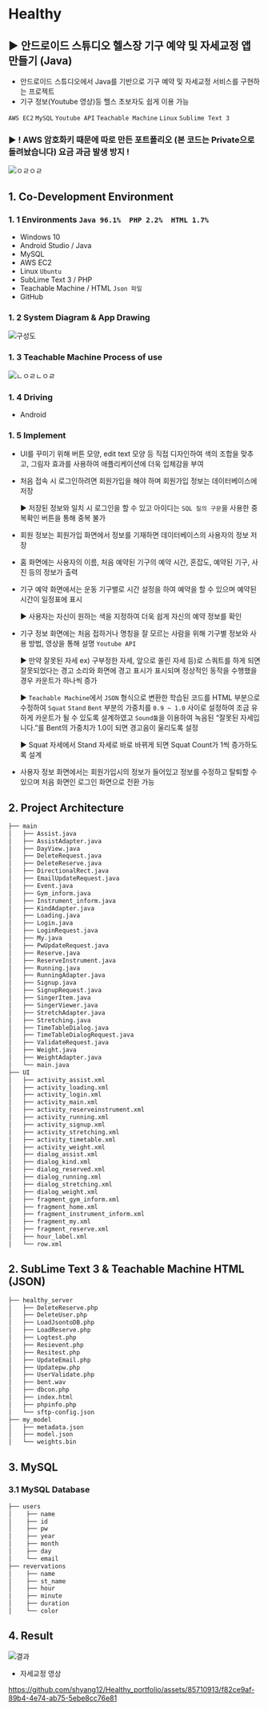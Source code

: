 # Healthy
## ▶ 안드로이드 스튜디오 헬스장 기구 예약 및 자세교정 앱 만들기 (Java)
 
 - 안드로이드 스튜디오에서 Java를 기반으로 기구 예약 및 자세교정 서비스를 구현하는 프로젝트
 - 기구 정보(Youtube 영상)등 헬스 초보자도 쉽게 이용 가능

`AWS EC2` `MySQL` `Youtube API` `Teachable Machine` `Linux` `Sublime Text 3`

### ▶ ! AWS 암호화키 때문에 따로 만든 포트폴리오 (본 코드는 Private으로 돌려놨습니다) 요금 과금 발생 방지 !

![ㅇㄹㅇㄹ](https://github.com/shyang12/Healthy_portfolio/assets/85710913/25848d04-8d43-4b8d-a54f-2ad69b21f9cc)


## 1. Co-Development Environment   
### 1. 1 Environments `Java 96.1%  PHP 2.2%  HTML 1.7%`
- Windows 10
- Android Studio / Java
- MySQL
- AWS EC2
- Linux `Ubuntu`
- SubLime Text 3 / PHP
- Teachable Machine / HTML `Json 파일`
- GitHub

### 1. 2 System Diagram & App Drawing

![구성도](https://github.com/shyang12/Healthy_portfolio/assets/85710913/bc9a41f8-c782-4860-b747-a01bae3a94a2)


### 1. 3 Teachable Machine Process of use

![ㄴㅇㄹㄴㅇㄹ](https://github.com/shyang12/Healthy_portfolio/assets/85710913/11051066-3f9e-4148-8229-fcc57c6a8588)


### 1. 4 Driving
- Android

### 1. 5 Implement
- UI를 꾸미기 위해 버튼 모양, edit text 모양 등 직접 디자인하여 색의 조합을 맞추고, 그림자 효과를 사용하여 애플리케이션에 더욱 입체감을 부여
- 처음 접속 시 로그인하려면 회원가입을 해야 하며 회원가입 정보는 데이터베이스에 저장

  ▶ 저장된 정보와 일치 시 로그인을 할 수 있고 아이디는 `SQL 질의 구문`을 사용한 중복확인 버튼을 통해 중복 불가
- 회원 정보는 회원가입 화면에서 정보를 기재하면 데이터베이스의 사용자의 정보 저장
- 홈 화면에는 사용자의 이름, 처음 예약된 기구의 예약 시간, 혼잡도, 예약된 기구, 사진 등의 정보가 출력
- 기구 예약 화면에서는 운동 기구별로 시간 설정을 하여 예약을 할 수 있으며 예약된 시간이 일정표에 표시

  ▶ 사용자는 자신이 원하는 색을 지정하여 더욱 쉽게 자신의 예약 정보를 확인
- 기구 정보 화면에는 처음 접하거나 명칭을 잘 모르는 사람을 위해 기구별 정보와 사용 방법, 영상을 통해 설명 `Youtube API`

  ▶ 만약 잘못된 자세 ex) 구부정한 자세, 앞으로 쏠린 자세 등)로 스쿼트를 하게 되면 잘못되었다는 경고 소리와 화면에 경고 표시가 표시되며
     정상적인 동작을 수행했을 경우 카운트가 하나씩 증가

  ▶ `Teachable Machine`에서 `JSON` 형식으로 변환한 학습된 코드를 HTML 부분으로 수정하여 `Squat` `Stand` `Bent` 부분의 가중치를 `0.9 ~ 1.0`
     사이로 설정하여 조금 유하게 카운트가 될 수 있도록 설계하였고 `Sound툴`을 이용하여 녹음된 “잘못된 자세입니다.”를 Bent의 가중치가
     1.0이 되면 경고음이 울리도록 설정

  ▶ Squat 자세에서 Stand 자세로 바로 바뀌게 되면 Squat Count가 1씩 증가하도록 설계
- 사용자 정보 화면에서는 회원가입시의 정보가 들어있고 정보를 수정하고 탈퇴할 수 있으며 처음 화면인 로그인 화면으로 전환 가능

## 2. Project Architecture   
```bash
├── main
│   ├── Assist.java
│   ├── AssistAdapter.java
│   ├── DayView.java
│   ├── DeleteRequest.java
│   ├── DeleteReserve.java
│   ├── DirectionalRect.java
│   ├── EmailUpdateRequest.java
│   ├── Event.java
│   ├── Gym_inform.java
│   ├── Instrument_inform.java
│   ├── KindAdapter.java
│   ├── Loading.java
│   ├── Login.java
│   ├── LoginRequest.java
│   ├── My.java
│   ├── PwUpdateRequest.java
│   ├── Reserve.java
│   ├── ReserveInstrument.java
│   ├── Running.java
│   ├── RunningAdapter.java
│   ├── Signup.java
│   ├── SignupRequest.java
│   ├── SingerItem.java
│   ├── SingerViewer.java
│   ├── StretchAdapter.java
│   ├── Stretching.java
│   ├── TimeTableDialog.java
│   ├── TimeTableDialogRequest.java
│   ├── ValidateRequest.java
│   ├── Weight.java
│   ├── WeightAdapter.java
│   └── main.java
├── UI
│   ├── activity_assist.xml
│   ├── activity_loading.xml
│   ├── activity_login.xml
│   ├── activity_main.xml
│   ├── activity_reserveinstrument.xml
│   ├── activity_running.xml
│   ├── activity_signup.xml
│   ├── activity_stretching.xml
│   ├── activity_timetable.xml
│   ├── activity_weight.xml
│   ├── dialog_assist.xml
│   ├── dialog_kind.xml
│   ├── dialog_reserved.xml
│   ├── dialog_running.xml
│   ├── dialog_stretching.xml
│   ├── dialog_weight.xml
│   ├── fragment_gym_inform.xml
│   ├── fragment_home.xml
│   ├── fragment_instrument_inform.xml
│   ├── fragment_my.xml
│   ├── fragment_reserve.xml
│   ├── hour_label.xml
│   └── row.xml
```

## 2. SubLime Text 3 & Teachable Machine HTML (JSON)
```bash
├── healthy_server
│   ├── DeleteReserve.php
│   ├── DeleteUser.php
│   ├── LoadJsontoDB.php
│   ├── LoadReserve.php
│   ├── Logtest.php
│   ├── Resievent.php
│   ├── Resitest.php
│   ├── UpdateEmail.php
│   ├── Updatepw.php
│   ├── UserValidate.php
│   ├── bent.wav
│   ├── dbcon.php
│   ├── index.html
│   ├── phpinfo.php
│   └── sftp-config.json
├── my_model
│   ├── metadata.json
│   ├── model.json
│   └── weights.bin
```

## 3. MySQL   
### 3.1 MySQL Database
```bash
├── users
│    ├── name
│    ├── id
│    ├── pw
│    ├── year
│    ├── month
│    ├── day
│    └── email
├── revervations
│    ├── name
│    ├── st_name
│    ├── hour
│    ├── minute
│    ├── duration
│    └── color
```

## 4. Result

![결과](https://github.com/shyang12/Healthy_portfolio/assets/85710913/19d9bc24-66be-4e5e-866a-48dd6d5610d5)

- 자세교정 영상

https://github.com/shyang12/Healthy_portfolio/assets/85710913/f82ce9af-89b4-4e74-ab75-5ebe8cc76e81

  
